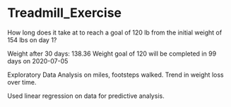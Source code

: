# Treadmill_Exercise

How long does it take at to reach a goal of 120 lb from the initial weight of 154 lbs on day 1?

Weight after 30 days: 138.36
Weight goal of 120 will be completed in 99 days on 2020-07-05

Exploratory Data Analysis on miles, footsteps walked. Trend in weight loss over time.

Used linear regression on data for predictive analysis.
